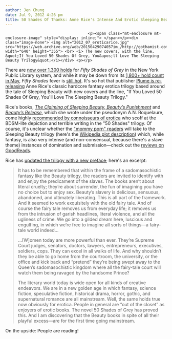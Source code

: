 ```yaml
---
author: Jen Chung
date: Jul 9, 2012 4:26 pm
title: 50 Shades Of Thanks: Anne Rice's Intense And Erotic Sleeping Beauty Trilogy Gets Re-Release
---
```


	
										<p><span class="mt-enclosure mt-enclosure-image" style="display: inline;"> </span></p><div class="image-none"> <img alt="2012_07_eroticarice.jpg" src="https://web.archive.org/web/20150429074057im_/http://gothamist.com/attachments/jen/2012_07_eroticarice.jpg" width="640" height="355"> <br> <i> The new covers, with the line, &quot;If You Loved 50 Shades Of Grey, You&apos;ll Love The Sleeping Beauty Trilogy&quot;</i></div> <p></p>

<p>There are <a href="https://web.archive.org/web/20150429074057/http://nypl.bibliocommons.com/item/show/19560748052_fifty_shades_of_grey">now over 1,300 holds</a> for <em>Fifty Shades of Grey</em> in the New York Public Library system, and while it may be down from its <a href="https://web.archive.org/web/20150429074057/http://gothamist.com/2012/05/22/nypl_2.php">1,800+ hold count in May</a>, <em>Fifty Shades</em> fever is <a href="https://web.archive.org/web/20150429074057/http://gothamist.com/2012/06/15/fifty_shades_of_grey_brand_launchin.php">still hot</a>.  It&apos;s so hot that publisher <a href="https://web.archive.org/web/20150429074057/http://artsblog.dallasnews.com/2012/07/anne-rices-erotic-trilogy-gets-re-released-as-direct-competition-for-50-shades-of-grey.html/">Plume is re-releasing</a> Anne Rice&apos;s classic hardcore fantasy erotica trilogy based around the tale of Sleeping Beauty with new covers and the line, &quot;If You Loved 50 Shades Of Grey, You&apos;ll Love The Sleeping Beauty Trilogy.&quot;</p>

<p>Rice&apos;s books, <em><a href="https://web.archive.org/web/20150429074057/http://us.penguingroup.com/nf/Book/BookDisplay/0,,9781440666407,00.html?The_Claiming_of_Sleeping_Beauty_A._N._Roquelaure">The Claiming of Sleeping Beauty</a>,<a href="https://web.archive.org/web/20150429074057/http://us.penguingroup.com/nf/Book/BookDisplay/0,,9780452281431,00.html?Beauty&apos;s_Punishment_A._N._Roquelaure"> Beauty&#x2019;s Punishment</a> </em>and <em><a href="https://web.archive.org/web/20150429074057/http://us.penguingroup.com/nf/Book/BookDisplay/0,,9780452281455,00.html?sym=NOT">Beauty&#x2019;s Release</a></em>, which she wrote under the pseudonym A.N. Roquelaure, come highly <a href="https://web.archive.org/web/20150429074057/http://gothamist.com/2012/05/22/nypl_2.php#comment-536261452">recommended by connoisseurs of erotica</a> who scoff at the BDSM-lite depiction and terrible writing in the &quot;50 Shades&quot; trilogy.  Of course, it&apos;s unclear whether the <a href="https://web.archive.org/web/20150429074057/http://gothamist.com/2012/05/11/photos_fifty_shades_of_grey_fans_wa.php">&quot;mommy porn&quot; readers</a> will take to the Sleeping Beauty trilogy (here&apos;s the <a href="https://web.archive.org/web/20150429074057/http://en.wikipedia.org/wiki/The_Sleeping_Beauty_Trilogy">Wikipedia plot description</a>) which, while fantasy, is also very intense (and non-consensual, because there&apos;s a slave theme) instances of domination and submission&#x2014;check out the <a href="https://web.archive.org/web/20150429074057/http://www.goodreads.com/book/show/26582.The_Claiming_of_Sleeping_Beauty">reviews on GoodReads</a>.  </p>

<p>Rice has <a href="https://web.archive.org/web/20150429074057/http://us.penguingroup.com/nf/Book/BookDisplay/0,,9780452281455,00.html?sym=NOT">updated the trilogy with a new preface</a>; here&apos;s an excerpt:</p><blockquote> It has to be remembered that within the frame of a sadomasochistic fantasy like the Beauty trilogy, the readers are invited to identify with and enjoy the predicament of the slaves. The books aren&#x2019;t about literal cruelty; they&#x2019;re about surrender, the fun of imagining you have no choice but to enjoy sex. Beauty&#x2019;s slavery is delicious, sensuous, abandoned, and ultimately liberating. This is all part of the framework. And it seemed to work exquisitely with the old fairy tale. And of course the fairy tale removes us from everyday life; it removes us from the intrusion of garish headlines, literal violence, and all the ugliness of crime. We go into a gilded dream here, luscious and engulfing, in which we&#x2019;re free to imagine all sorts of things&#x2014;a fairy-tale world indeed...<p></p>

<p>...[W]omen today are more powerful than ever. They&#x2019;re Supreme Court judges, senators, doctors, lawyers, entrepreneurs, executives, soldiers, cops. They can excel in all walks of life. And why shouldn&#x2019;t they be able to go home from the courtroom, the university, or the office and kick back and &#x201C;pretend&#x201D; they&#x2019;re being swept away to the Queen&#x2019;s sadomasochistic kingdom where all the fairy-tale court will watch them being ravaged by the handsome Prince?</p>

<p>The literary world today is wide open for all kinds of creative endeavors. We are in a new golden age in which fantasy, science fiction, speculative fiction, historical drama, horror, gothic, and supernatural romance are all mainstream. Well, the same holds true now obviously for erotica. People in general are &#x201C;out of the closet&#x201D; as enjoyers of erotic books. The novel 50 Shades of Grey has proved this. And I am discovering that the Beauty books in spite of all their playful excess&#x2014;are for the first time going mainstream.</p></blockquote>On the upside: People are reading!<p></p>					
										
									
				